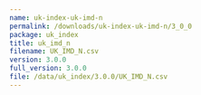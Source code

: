 ```yaml
---
name: uk-index-uk-imd-n
permalink: /downloads/uk-index-uk-imd-n/3_0_0
package: uk_index
title: uk_imd_n
filename: UK_IMD_N.csv
version: 3.0.0
full_version: 3.0.0
file: /data/uk_index/3.0.0/UK_IMD_N.csv
---
```

